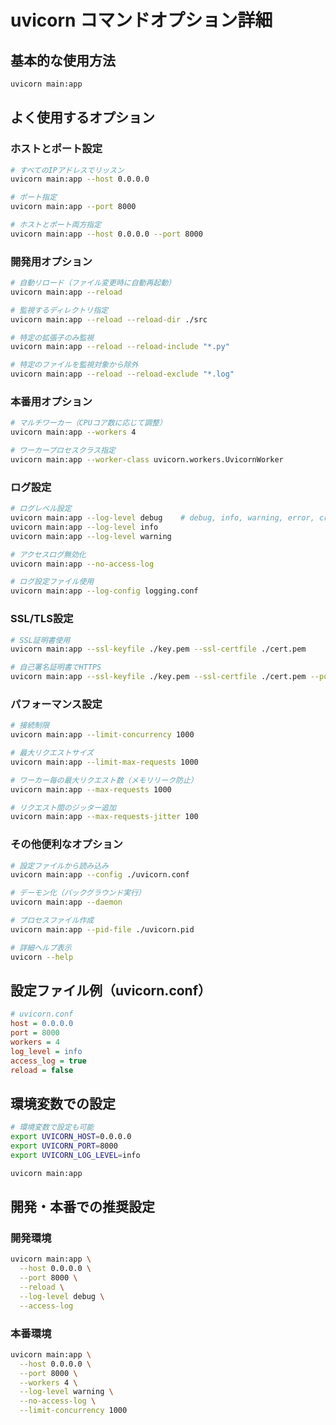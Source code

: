 # uvicorn コマンドオプション詳細

## 基本的な使用方法

```bash
uvicorn main:app
```

## よく使用するオプション

### ホストとポート設定
```bash
# すべてのIPアドレスでリッスン
uvicorn main:app --host 0.0.0.0

# ポート指定
uvicorn main:app --port 8000

# ホストとポート両方指定
uvicorn main:app --host 0.0.0.0 --port 8000
```

### 開発用オプション
```bash
# 自動リロード（ファイル変更時に自動再起動）
uvicorn main:app --reload

# 監視するディレクトリ指定
uvicorn main:app --reload --reload-dir ./src

# 特定の拡張子のみ監視
uvicorn main:app --reload --reload-include "*.py"

# 特定のファイルを監視対象から除外
uvicorn main:app --reload --reload-exclude "*.log"
```

### 本番用オプション
```bash
# マルチワーカー（CPUコア数に応じて調整）
uvicorn main:app --workers 4

# ワーカープロセスクラス指定
uvicorn main:app --worker-class uvicorn.workers.UvicornWorker
```

### ログ設定
```bash
# ログレベル設定
uvicorn main:app --log-level debug    # debug, info, warning, error, critical
uvicorn main:app --log-level info
uvicorn main:app --log-level warning

# アクセスログ無効化
uvicorn main:app --no-access-log

# ログ設定ファイル使用
uvicorn main:app --log-config logging.conf
```

### SSL/TLS設定
```bash
# SSL証明書使用
uvicorn main:app --ssl-keyfile ./key.pem --ssl-certfile ./cert.pem

# 自己署名証明書でHTTPS
uvicorn main:app --ssl-keyfile ./key.pem --ssl-certfile ./cert.pem --port 443
```

### パフォーマンス設定
```bash
# 接続制限
uvicorn main:app --limit-concurrency 1000

# 最大リクエストサイズ
uvicorn main:app --limit-max-requests 1000

# ワーカー毎の最大リクエスト数（メモリリーク防止）
uvicorn main:app --max-requests 1000

# リクエスト間のジッター追加
uvicorn main:app --max-requests-jitter 100
```

### その他便利なオプション
```bash
# 設定ファイルから読み込み
uvicorn main:app --config ./uvicorn.conf

# デーモン化（バックグラウンド実行）
uvicorn main:app --daemon

# プロセスファイル作成
uvicorn main:app --pid-file ./uvicorn.pid

# 詳細ヘルプ表示
uvicorn --help
```

## 設定ファイル例（uvicorn.conf）

```ini
# uvicorn.conf
host = 0.0.0.0
port = 8000
workers = 4
log_level = info
access_log = true
reload = false
```

## 環境変数での設定

```bash
# 環境変数で設定も可能
export UVICORN_HOST=0.0.0.0
export UVICORN_PORT=8000
export UVICORN_LOG_LEVEL=info

uvicorn main:app
```

## 開発・本番での推奨設定

### 開発環境
```bash
uvicorn main:app \
  --host 0.0.0.0 \
  --port 8000 \
  --reload \
  --log-level debug \
  --access-log
```

### 本番環境
```bash
uvicorn main:app \
  --host 0.0.0.0 \
  --port 8000 \
  --workers 4 \
  --log-level warning \
  --no-access-log \
  --limit-concurrency 1000
```
